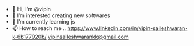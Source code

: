 - 👋 Hi, I’m @vipin
- 👀 I’m interested creating new softwares
- 🌱 I’m currently learning js
- 📫 How to reach me ..
https://www.linkedin.com/in/vipin-saileshwaran-k-6b177920b/
vipinsaileshwarankk@gmail.com

<!---
vipin-boy/vipin-boy is a ✨ special ✨ repository because its `README.md` (this file) appears on your GitHub profile.
You can click the Preview link to take a look at your changes.
--->
